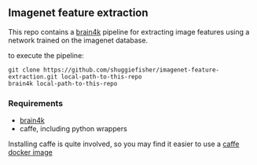 ## Imagenet feature extraction

This repo contains a [brain4k](https://github.com/shuggiefisher/brain4k) pipeline for extracting image features using a network trained on the imagenet database.

to execute the pipeline:

```
git clone https://github.com/shuggiefisher/imagenet-feature-extraction.git local-path-to-this-repo
brain4k local-path-to-this-repo
```

### Requirements
- [brain4k](https://github.com/shuggiefisher/brain4k)
- caffe, including python wrappers

Installing caffe is quite involved, so you may find it easier to use a
[caffe docker image](https://registry.hub.docker.com/u/tleyden5iwx/caffe/)